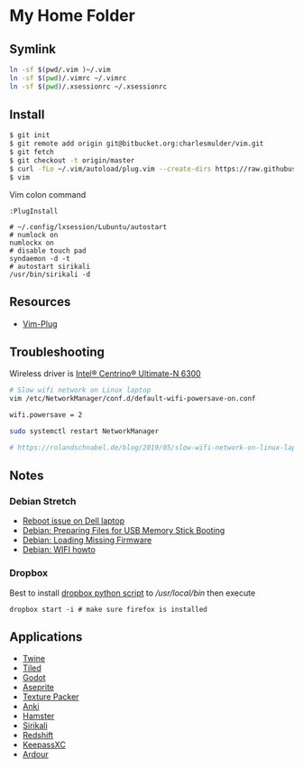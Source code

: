 # My Home Folder

## Symlink

```sh
ln -sf $(pwd/.vim )~/.vim
ln -sf $(pwd)/.vimrc ~/.vimrc 
ln -sf $(pwd)/.xsessionrc ~/.xsessionrc
```

## Install

```bash
$ git init
$ git remote add origin git@bitbucket.org:charlesmulder/vim.git
$ git fetch
$ git checkout -t origin/master
$ curl -fLo ~/.vim/autoload/plug.vim --create-dirs https://raw.githubusercontent.com/junegunn/vim-plug/master/plug.vim
$ vim
```

Vim colon command
```vim
:PlugInstall
```

```
# ~/.config/lxsession/Lubuntu/autostart
# numlock on
numlockx on
# disable touch pad
syndaemon -d -t
# autostart sirikali
/usr/bin/sirikali -d
```

## Resources
* [Vim-Plug](https://github.com/junegunn/vim-plug)

## Troubleshooting

Wireless driver is [Intel® Centrino® Ultimate-N 6300](https://www.intel.com/content/www/us/en/support/articles/000005511/wireless.html)

```sh
# Slow wifi network on Linux laptop
vim /etc/NetworkManager/conf.d/default-wifi-powersave-on.conf

wifi.powersave = 2

sudo systemctl restart NetworkManager

# https://rolandschnabel.de/blog/2019/05/slow-wifi-network-on-linux-laptop/
```


## Notes

### Debian Stretch

* [Reboot issue on Dell laptop](https://wiki.debian.org/InstallingDebianOn/Dell/LatitudeE6420/squeeze#Reboot_issue)
* [Debian: Preparing Files for USB Memory Stick Booting](https://www.debian.org/releases/jessie/amd64/ch04s03.html.en)
* [Debian: Loading Missing Firmware](https://www.debian.org/releases/stable/i386/ch06s04.html.en)
* [Debian: WIFI howto](https://wiki.debian.org/WiFi/HowToUse#Command_Line)


### Dropbox

Best to install [dropbox python script](https://www.dropbox.com/download?dl=packages/dropbox.py) to _/usr/local/bin_ then execute 

```
dropbox start -i # make sure firefox is installed
```

## Applications

- [Twine](https://twinery.org/)
- [Tiled](https://www.mapeditor.org/)
- [Godot](https://godotengine.org/)
- [Aseprite](https://www.aseprite.org/)
- [Texture Packer](https://www.codeandweb.com/texturepacker)
- [Anki](https://apps.ankiweb.net/)
- [Hamster](http://projecthamster.org/)
- [Sirikali](https://mhogomchungu.github.io/sirikali/)
- [Redshift](http://jonls.dk/redshift/)
- [KeepassXC](https://keepassxc.org/)
- [Ardour](https://ardour.org/)


